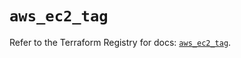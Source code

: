# `aws_ec2_tag`

Refer to the Terraform Registry for docs: [`aws_ec2_tag`](https://registry.terraform.io/providers/hashicorp/aws/4.67.0/docs/resources/ec2_tag).
